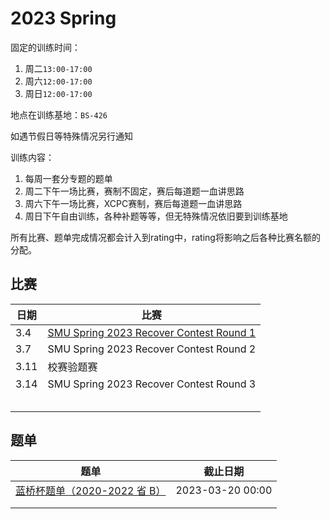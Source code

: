 # 2023 Spring

固定的训练时间：

1. 周二`13:00-17:00`
2. 周六`12:00-17:00`
3. 周日`12:00-17:00`

地点在训练基地：`BS-426`

如遇节假日等特殊情况另行通知

训练内容：

1. 每周一套分专题的题单
2. 周二下午一场比赛，赛制不固定，赛后每道题一血讲思路
3. 周六下午一场比赛，XCPC赛制，赛后每道题一血讲思路
4. 周日下午自由训练，各种补题等等，但无特殊情况依旧要到训练基地

所有比赛、题单完成情况都会计入到rating中，rating将影响之后各种比赛名额的分配。



## 比赛

| 日期 | 比赛                                                         |
| ---- | ------------------------------------------------------------ |
| 3.4  | [SMU Spring 2023 Recover Contest Round 1](https://codeforces.com/group/L9GOcnr1dm/contest/430647) |
| 3.7  | SMU Spring 2023 Recover Contest Round 2                      |
| 3.11 | 校赛验题赛                                                   |
| 3.14 | SMU Spring 2023 Recover Contest Round 3                      |
|      |                                                              |
|      |                                                              |
|      |                                                              |
|      |                                                              |
|      |                                                              |



## 题单



| 题单                                                         | 截止日期         |
| ------------------------------------------------------------ | ---------------- |
| [蓝桥杯题单（2020-2022 省 B）](https://vjudge.net/contest/546272) | 2023-03-20 00:00 |
|                                                              |                  |
|                                                              |                  |





